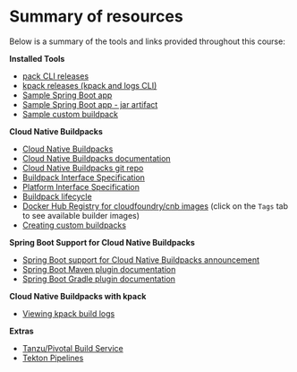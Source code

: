 # Summary of resources

Below is a summary of the tools and links provided throughout this course:

**Installed Tools**

- [pack CLI releases](https://github.com/buildpacks/pack/releases)
- [kpack releases (kpack and logs CLI)](https://github.com/pivotal/kpack/releases)
- [Sample Spring Boot app](https://github.com/springone-tour-2020-cicd/spring-sample-app.git)
- [Sample Spring Boot app - jar artifact](https://github.com/springone-tour-2020-cicd/spring-sample-app/releases/download/v1.0.0/spring-sample-app-1.0.0.jar)
- [Sample custom buildpack](https://github.com/buildpacks/samples.git)

**Cloud Native Buildpacks**

- [Cloud Native Buildpacks](https://buildpacks.io)
- [Cloud Native Buildpacks documentation](https://buildpacks.io/docs)
- [Cloud Native Buildpacks git repo](https://github.com/buildpacks)
- [Buildpack Interface Specification](https://github.com/buildpacks/spec/blob/master/buildpack.md)
- [Platform Interface Specification](https://github.com/buildpacks/spec/blob/master/platform.md)
- [Buildpack lifecycle](https://buildpacks.io/docs/concepts/components/lifecycle)
- [Docker Hub Registry for cloudfoundry/cnb images](https://hub.docker.com/r/cloudfoundry/cnb) (click on the `Tags` tab to see available builder images)
- [Creating custom buildpacks](https://github.com/buildpacks/samples/tree/master/buildpacks)

**Spring Boot Support for Cloud Native Buildpacks**

- [Spring Boot support for Cloud Native Buildpacks announcement](https://spring.io/blog/2020/01/27/creating-docker-images-with-spring-boot-2-3-0-m1)
- [Spring Boot Maven plugin documentation](https://docs.spring.io/spring-boot/docs/2.3.0.M2/maven-plugin/html/#build-image)
- [Spring Boot Gradle plugin documentation](https://docs.spring.io/spring-boot/docs/2.3.0.M2/gradle-plugin/reference/html/#build-image)

**Cloud Native Buildpacks with kpack**

- [Viewing kpack build logs](https://starkandwayne.com/blog/kpack-viewing-build-logs)

**Extras**

- [Tanzu/Pivotal Build Service](https://pivotal.io/pivotal-build-service)
- [Tekton Pipelines](https://tekton.dev)

